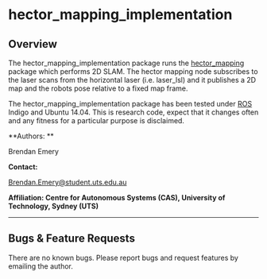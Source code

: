 # hector_mapping_implementation

## Overview

The hector_mapping_implementation package runs the [hector_mapping](http://wiki.ros.org/hector_mapping) package which performs 2D SLAM. The hector mapping node subscribes to the laser scans from the horizontal laser (i.e. laser_lsl) and it publishes a 2D map and the robots pose relative to a fixed map frame.  
 
The hector_mapping_implementation package has been tested under [ROS] Indigo and Ubuntu 14.04. This is research code, expect that it changes often and any fitness for a particular purpose is disclaimed.

**Authors: **

Brendan Emery

**Contact:** 

Brendan.Emery@student.uts.edu.au

**Affiliation: Centre for Autonomous Systems (CAS), University of Technology, Sydney (UTS)**

***
## Bugs & Feature Requests

There are no known bugs. Please report bugs and request features by emailing the author.

[ROS]: http://www.ros.org
